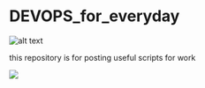 # DEVOPS_for_everyday
![alt text](https://www.codewars.com/users/Aleynikov_A/badges/large)

this repository is for posting useful scripts for work
<div>
    <a href="https://github.com/tacitcoast/github-readme-stats"><img align="center" src="https://github-readme-stats.vercel.app/api?username=LF3551&show_icons=true&theme=radical"></a>
</div>

